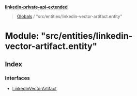 **[linkedin-private-api-extended](../README.md)**

> [Globals](../globals.md) / "src/entities/linkedin-vector-artifact.entity"

# Module: "src/entities/linkedin-vector-artifact.entity"

## Index

### Interfaces

* [LinkedInVectorArtifact](../interfaces/_src_entities_linkedin_vector_artifact_entity_.linkedinvectorartifact.md)
